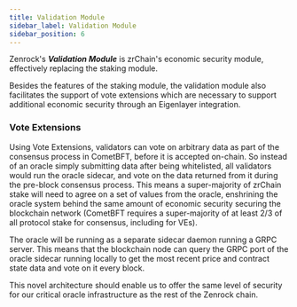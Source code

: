```yaml
---
title: Validation Module
sidebar_label: Validation Module
sidebar_position: 6
---
```


Zenrock's **_Validation Module_** is zrChain's economic security module, effectively replacing the staking module.

Besides the features of the staking module, the validation module also facilitates the support of vote extensions which are necessary to support additional economic security through an Eigenlayer integration.

### Vote Extensions

Using Vote Extensions, validators can vote on arbitrary data as part of the consensus process in CometBFT, before it is accepted on-chain. So instead of an oracle simply submitting data after being whitelisted, all validators would run the oracle sidecar, and vote on the data returned from it during the pre-block consensus process. This means a super-majority of zrChain stake will need to agree on a set of values from the oracle, enshrining the oracle system behind the same amount of economic security securing the blockchain network (CometBFT requires a super-majority of at least 2/3 of all protocol stake for consensus, including for VEs).

The oracle will be running as a separate sidecar daemon running a GRPC server. This means that the blockchain node can query the GRPC port of the oracle sidecar running locally to get the most recent price and contract state data and vote on it every block.

This novel architecture should enable us to offer the same level of security for our critical oracle infrastructure as the rest of the Zenrock chain.